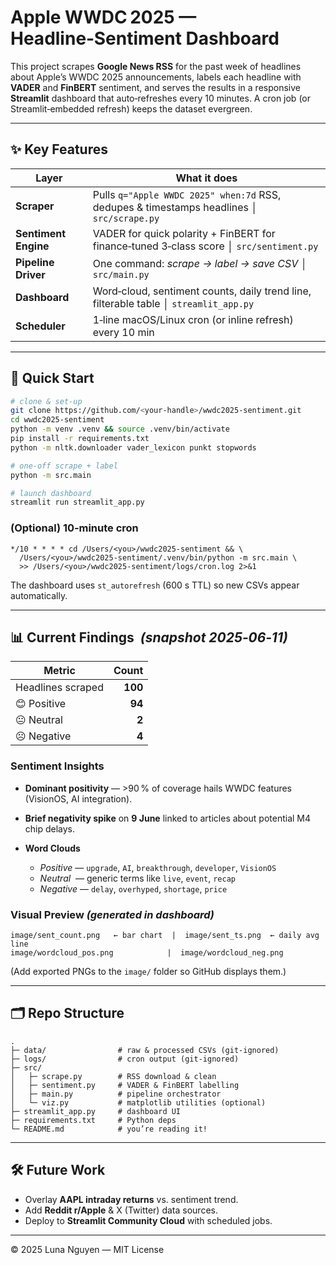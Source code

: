 # Apple WWDC 2025 — Headline‑Sentiment Dashboard 

This project scrapes **Google News RSS** for the past week of headlines about Apple’s WWDC 2025 announcements, labels each headline with **VADER** and **FinBERT** sentiment, and serves the results in a responsive **Streamlit** dashboard that auto‑refreshes every 10 minutes. A cron job (or Streamlit‑embedded refresh) keeps the dataset evergreen.

---

## ✨ Key Features

| Layer                | What it does                                                                              |
| -------------------- | ----------------------------------------------------------------------------------------- |
| **Scraper**          | Pulls `q="Apple WWDC 2025" when:7d` RSS, dedupes & timestamps headlines │ `src/scrape.py` |
| **Sentiment Engine** | VADER for quick polarity + FinBERT for finance‑tuned 3‑class score │ `src/sentiment.py`   |
| **Pipeline Driver**  | One command: _scrape → label → save CSV_ │ `src/main.py`                                  |
| **Dashboard**        | Word‑cloud, sentiment counts, daily trend line, filterable table │ `streamlit_app.py`     |
| **Scheduler**        | 1‑line macOS/Linux cron (or inline refresh) every 10 min                                  |

---

## 🚀 Quick Start

```bash
# clone & set‑up
git clone https://github.com/<your‑handle>/wwdc2025-sentiment.git
cd wwdc2025-sentiment
python -m venv .venv && source .venv/bin/activate
pip install -r requirements.txt
python -m nltk.downloader vader_lexicon punkt stopwords

# one‑off scrape + label
python -m src.main

# launch dashboard
streamlit run streamlit_app.py
```

### (Optional) 10‑minute cron

```cron
*/10 * * * * cd /Users/<you>/wwdc2025-sentiment && \
  /Users/<you>/wwdc2025-sentiment/.venv/bin/python -m src.main \
  >> /Users/<you>/wwdc2025-sentiment/logs/cron.log 2>&1
```

The dashboard uses `st_autorefresh` (600 s TTL) so new CSVs appear automatically.

---

## 📊 Current Findings  *(snapshot 2025‑06‑11)*

| Metric            |   Count |
| ----------------- | ------: |
| Headlines scraped | **100** |
| 😊 Positive       |  **94** |
| 😐 Neutral        |   **2** |
| ☹️ Negative       |   **4** |

### Sentiment Insights

- **Dominant positivity** — >90 % of coverage hails WWDC features (VisionOS, AI integration).
- **Brief negativity spike** on **9 June** linked to articles about potential M4 chip delays.
- **Word Clouds**

  - *Positive* — `upgrade`, `AI`, `breakthrough`, `developer`, `VisionOS`
  - *Neutral*  — generic terms like `live`, `event`, `recap`
  - _Negative_ — `delay`, `overhyped`, `shortage`, `price`

### Visual Preview _(generated in dashboard)_

```
image/sent_count.png   ← bar chart  |  image/sent_ts.png  ← daily avg line
image/wordcloud_pos.png            |  image/wordcloud_neg.png
```

(Add exported PNGs to the `image/` folder so GitHub displays them.)

---

## 🗂 Repo Structure

```
.
├─ data/                # raw & processed CSVs (git‑ignored)
├─ logs/                # cron output (git‑ignored)
├─ src/
│   ├─ scrape.py        # RSS download & clean
│   ├─ sentiment.py     # VADER & FinBERT labelling
│   ├─ main.py          # pipeline orchestrator
│   └─ viz.py           # matplotlib utilities (optional)
├─ streamlit_app.py     # dashboard UI
├─ requirements.txt     # Python deps
└─ README.md            # you’re reading it!
```

---

## 🛠 Future Work

- Overlay **AAPL intraday returns** vs. sentiment trend.
- Add **Reddit r/Apple** & X (Twitter) data sources.
- Deploy to **Streamlit Community Cloud** with scheduled jobs.

---

© 2025 Luna Nguyen — MIT License
